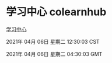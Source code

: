 # 学习中心 colearnhub
[学习中心](http://:56308/colearnhub/)

2021年 04月 06日 星期二 12:30:03 CST

2021年 04月 06日 星期二 04:30:03 GMT
